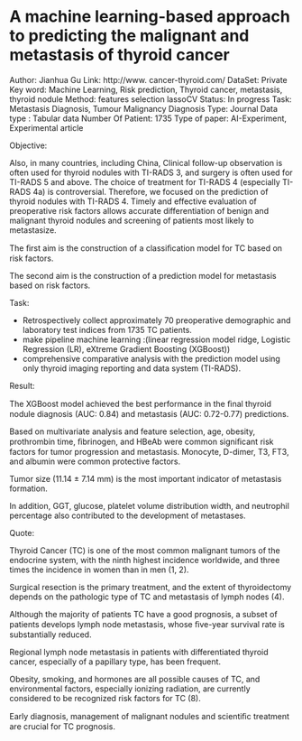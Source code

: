 # A machine learning-based approach to predicting the malignant and metastasis of thyroid cancer

Author: Jianhua Gu
Link: http://www. cancer-thyroid.com/
DataSet: Private 
Key word: Machine Learning, Risk prediction, Thyroid cancer, metastasis, thyroid nodule
Method: features selection lassoCV
Status: In progress
Task: Metastasis Diagnosis, Tumour Malignancy Diagnosis
Type: Journal
Data type : Tabular  data
Number Of Patient: 1735
Type of paper: AI-Experiment, Experimental article

Objective:

Also, in many countries, including China, Clinical follow-up observation is often used for thyroid nodules with TI-RADS 3, and surgery is often used for TI-RADS 5 and above. The choice of treatment for TI-RADS 4 (especially TI-RADS 4a) is controversial. Therefore, we focused on the prediction of thyroid nodules with TI-RADS 4. Timely and effective evaluation of preoperative risk factors allows accurate differentiation of benign and malignant thyroid nodules and screening of patients most likely to metastasize.

The ﬁrst aim is the construction of a classiﬁcation model for TC based on risk factors.

 The second aim is the construction of a prediction model for metastasis based on risk factors.

Task:

- Retrospectively collect approximately 70 preoperative demographic and laboratory test indices from 1735 TC patients.
- make pipeline machine learning :(linear regression model ridge,  Logistic Regression (LR), eXtreme Gradient Boosting (XGBoost))
- comprehensive comparative analysis with the prediction model using only thyroid imaging reporting and data system (TI-RADS).

Result:

The XGBoost model achieved the best performance in the ﬁnal thyroid nodule diagnosis (AUC: 0.84) and metastasis (AUC: 0.72-0.77) predictions.

Based on multivariate analysis and feature selection, age, obesity, prothrombin time, ﬁbrinogen, and HBeAb were common signiﬁcant risk factors for tumor progression and metastasis. Monocyte, D-dimer, T3, FT3, and albumin were common protective factors. 

Tumor size (11.14 ± 7.14 mm) is the most important indicator of metastasis formation. 

In addition, GGT, glucose, platelet volume distribution width, and neutrophil percentage also contributed to the development of metastases.

Quote:

Thyroid Cancer (TC) is one of the most common malignant tumors of the endocrine system, with the ninth highest incidence worldwide, and three times the incidence in women than in men
(1, 2).

Surgical resection is the primary treatment, and the extent of thyroidectomy depends on the pathologic type of TC and metastasis of lymph nodes (4).

Although the majority of patients TC have a good prognosis, a subset of patients develops lymph node metastasis, whose ﬁve-year survival rate is substantially reduced.

Regional lymph node metastasis in patients with differentiated thyroid cancer,
especially of a papillary type, has been frequent.

Obesity, smoking, and hormones are all possible causes of TC, and environmental factors, especially ionizing radiation, are currently considered to be recognized risk factors for TC (8).

Early diagnosis, management of malignant nodules and scientiﬁc treatment are crucial for TC prognosis.